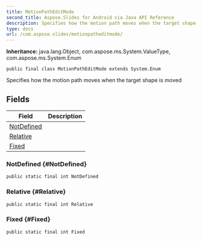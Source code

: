 ```yaml
---
title: MotionPathEditMode
second_title: Aspose.Slides for Android via Java API Reference
description: Specifies how the motion path moves when the target shape is moved
type: docs
url: /com.aspose.slides/motionpatheditmode/
---
```

**Inheritance:**
java.lang.Object, com.aspose.ms.System.ValueType, com.aspose.ms.System.Enum
```
public final class MotionPathEditMode extends System.Enum
```

Specifies how the motion path moves when the target shape is moved
## Fields

| Field | Description |
| --- | --- |
| [NotDefined](#NotDefined) |  |
| [Relative](#Relative) |  |
| [Fixed](#Fixed) |  |
### NotDefined {#NotDefined}
```
public static final int NotDefined
```




### Relative {#Relative}
```
public static final int Relative
```




### Fixed {#Fixed}
```
public static final int Fixed
```




